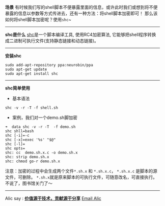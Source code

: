 **场景**
        有时候我们写的shell脚本不便暴露里面的信息，或许此时我们或想到将不便暴露的信息以参数等方式传进去，还有一种方法：将shell脚本加密即可！
      那么该如何将shell脚本加密呢？使用`shc`~
___
**shc是什么**
[shc](https://github.com/neurobin/shc)是一个脚本编译工具, 使用RC4加密算法, 它能够把shell程序转换成二进制可执行文件(支持静态链接和动态链接)。
___
**安装shc**
```
sudo add-apt-repository ppa:neurobin/ppa
sudo apt-get update
sudo apt-get install shc
```
___
**shc简单使用**
- 基本语法

```
shc -v -r -T -f shell.sh
```
- 案例，我们对一个demo.sh脚加密

```shell
➜  data shc -v -r -T  -f demo.sh 
shc shll=bash
shc [-i]=-c
shc [-x]=exec '%s' "$@"
shc [-l]=
shc opts=
shc: cc  demo.sh.x.c -o demo.sh.x
shc: strip demo.sh.x
shc: chmod go-r demo.sh.x
```
注意：加密的过程中会生成两个文件`*.sh.x`  和 `*.sh.x.c`，
`*.sh.x.c` 是脚本的源文件，可删除。
`*.sh.x`就是原来脚本的可执行文件，可随意改名，可直接执行。
不说了，图书馆关门了～
___
Alic say : **[价值源于技术，贡献源于分享](https://github.com/alicfeng)**
[Email Alic](http://www.jianshu.com/p/ba6cdb0d3f1c)




